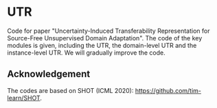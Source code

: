 # UTR
Code for paper "Uncertainty-Induced Transferability Representation for Source-Free Unsupervised Domain Adaptation". The code of the key modules is given, including the UTR, the domain-level UTR and the instance-level UTR.  We will gradually improve the code.
## Acknowledgement
The codes are based on SHOT (ICML 2020): https://github.com/tim-learn/SHOT.
